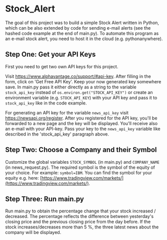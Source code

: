 # Stock_Alert

The goal of this project was to build a simple Stock Alert written in Python, which can be also extended by code for sending  e-mail alerts (see the hashed code example at the end of main.py). To automate this program as an e-mail stock alert, you need to host it in the cloud (e.g. pythonanywhere).

## Step One: Get your API Keys

First you need to get two own API keys for this project.
   
Visit https://www.alphavantage.co/support/#api-key. After filling in the form, click on 'Get Free API Key'. Keep your now generated key somewhere save. In main.py pass it either directly as a string to the variable `stock_api_key` instead of `os.environ.get("STOCK_API_KEY")` or create an environment variable (e.g. `STOCK_API_KEY`) with your API key and pass it to `stock_api_key` like in the code example.  

For generating an API key for the variable `news_api_key` visit https://newsapi.org/register. After you registered for the API key, you'll be forwarded to a new page and the key will be displayed. You'll receive also an e-mail with your API-key. Pass your key to the `news_api_key` variable like described in the 'stock_api_key' paragraph above.

## Step Two: Choose a Company and their Symbol 

Customize the global variables `STOCK_SYMBOL` (in main.py) and `COMPANY_NAME` (in news_request.py). 
The required symbol is the symbol of the equity of your choice. For example: `symbol=IBM`. You can find the symbol for your equity e.g. here: [https://www.tradingview.com/markets/](https://www.tradingview.com/markets/).

## Step Three: Run main.py 

Run main.py to obtain the percentage change that your stock increased / decreased. The percentage reflects the difference between yesterday's closing price and the previous closing price from the day before. 
If the stock increases/decreases more than 5 %, the three latest news about the company will be displayed.



